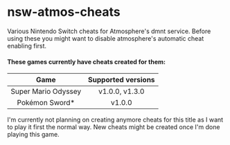# nsw-atmos-cheats
Various Nintendo Switch cheats for Atmosphere's dmnt service.
Before using these you might want to disable atmosphere's automatic cheat enabling first.

#### These games currently have cheats created for them:

| Game | Supported versions |
| :--: | :----------------: |
| Super Mario Odyssey | v1.0.0, v1.3.0 |
| Pokémon Sword* | v1.0.0 |

I'm currently not planning on creating anymore cheats for this title as I want to play it first the normal way. New cheats might be created once I'm done playing this game.
